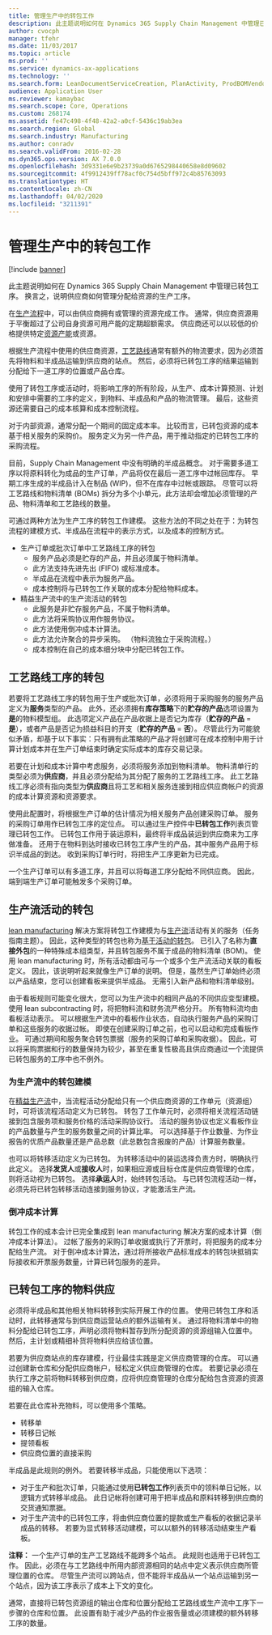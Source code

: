 ```yaml
---
title: 管理生产中的转包工作
description: 此主题说明如何在 Dynamics 365 Supply Chain Management 中管理已转包工序。 换言之，说明供应商如何管理分配给资源的生产工序。
author: cvocph
manager: tfehr
ms.date: 11/03/2017
ms.topic: article
ms.prod: ''
ms.service: dynamics-ax-applications
ms.technology: ''
ms.search.form: LeanDocumentServiceCreation, PlanActivity, ProdBOMVendorListPage, ProdRoute, ProdTable, ProdTableListPage, PurchAgreementSubcontractorLookup, RouteTable, WrkCtrResourceGroup
audience: Application User
ms.reviewer: kamaybac
ms.search.scope: Core, Operations
ms.custom: 268174
ms.assetid: fe47c498-4f48-42a2-a0cf-5436c19ab3ea
ms.search.region: Global
ms.search.industry: Manufacturing
ms.author: conradv
ms.search.validFrom: 2016-02-28
ms.dyn365.ops.version: AX 7.0.0
ms.openlocfilehash: 3d9331e6e9b23739a0d6765298440658e8d09602
ms.sourcegitcommit: 4f9912439ff78acf0c754d5bff972c4b85763093
ms.translationtype: HT
ms.contentlocale: zh-CN
ms.lasthandoff: 04/02/2020
ms.locfileid: "3211391"
---
```

# <a name="manage-subcontracting-work-in-production"></a>管理生产中的转包工作

[!include [banner](../includes/banner.md)]

此主题说明如何在 Dynamics 365 Supply Chain Management 中管理已转包工序。 换言之，说明供应商如何管理分配给资源的生产工序。

在[生产流程](production-process-overview.md)中，可以由供应商拥有或管理的资源完成工作。 通常，供应商资源用于平衡超过了公司自身资源可用产能的定期超额需求。 供应商还可以以较低的价格提供特定[资源产能](resource-capabilities.md)或资源。  

根据生产流程中使用的供应商资源，[工艺路线](routes-operations.md)通常有额外的物流要求，因为必须首先将物料和半成品运输到供应商的站点。 然后，必须将已转包工序的结果运输到分配给下一道工序的位置或产品仓库。  

使用了转包工序或活动时，将影响工序的所有阶段，从生产、成本计算预测、计划和安排中需要的工序的定义，到物料、半成品和产品的物流管理。 最后，这些资源还需要自己的成本核算和成本控制流程。  

对于内部资源，通常分配一个期间的固定成本率。 比较而言，已转包资源的成本基于相关服务的采购价。 服务定义为另一件产品，用于推动指定的已转包工序的采购流程。  

目前，Supply Chain Management 中没有明确的半成品概念。 对于需要多道工序以将原料转化为成品的生产订单，产品将仅在最后一道工序中过帐回库存。 早期工序生成的半成品计入在制品 (WIP)，但不在库存中过帐或跟踪。 尽管可以将工艺路线和物料清单 (BOMs) 拆分为多个小单元，此方法却会增加必须管理的产品、物料清单和工艺路线的数量。  

可通过两种方法为生产工序的转包工作建模。 这些方法的不同之处在于：为转包流程的建模方式、半成品在流程中的表示方式，以及成本的控制方式。

-   生产订单或批次订单中工艺路线工序的转包
    -   服务产品必须是贮存的产品，并且必须属于物料清单。
    -   此方法支持先进先出 (FIFO) 或标准成本。
    -   半成品在流程中表示为服务产品。
    -   成本控制将与已转包工作关联的成本分配给物料成本。
-   精益生产流中的生产流活动的转包
    -   此服务是非贮存服务产品，不属于物料清单。
    -   此方法将采购协议用作服务协议。
    -   此方法使用倒冲成本计算法。
    -   此方法允许聚合的异步采购。 （物料流独立于采购流程。）
    -   成本控制在自己的成本细分块中分配已转包工作。

## <a name="subcontracting-of-route-operations"></a>工艺路线工序的转包
若要将工艺路线工序的转包用于生产或批次订单，必须将用于采购服务的服务产品定义为**服务**类型的产品。 此外，还必须拥有**库存策略**下的**贮存的产品**选项设置为**是**的物料模型组。 此选项定义产品在产品收据上是否记为库存（**贮存的产品** = **是**），或者产品是否记为损益科目的开支（**贮存的产品** = **否**）。 尽管此行为可能貌似矛盾，却基于以下事实：只有拥有此策略的产品才将创建可在成本控制中用于计算计划成本并在生产订单结束时确定实际成本的库存交易记录。  

若要在计划和成本计算中考虑服务，必须将服务添加到物料清单。 物料清单行的类型必须为**供应商**，并且必须分配给为其分配了服务的工艺路线工序。 此工艺路线工序必须有指向类型为**供应商**且将工艺和相关服务连接到相应供应商帐户的资源的成本计算资源和资源要求。  

使用此配置时，将根据生产订单的估计情况为相关服务产品创建采购订单。 服务的采购订单用作已转包工序的定位点。 可以通过生产控件中**已转包工作**列表页管理已转包工作。 已转包工作用于装运原料，最终将半成品装运到供应商来为工序做准备。 还用于在物料到达时接收已转包工序产生的产品，其中服务产品用于标识半成品的到达。 收到采购订单行时，将把生产工序更新为已完成。  

一个生产订单可以有多道工序，并且可以将每道工序分配给不同供应商。 因此，端到端生产订单可能触发多个采购订单。

## <a name="subcontracting-of-production-flow-activities"></a>生产流活动的转包
[lean manufacturing](lean-manufacturing-overview.md) 解决方案将转包工作建模为与[生产流](tasks/create-production-flow-version.md)活动有关的服务（任务指南主题）。 因此，这种类型的转包也称为[基于活动的转包](activity-based-subcontracting.md)。 已引入了名称为**直接外包**的一种特殊成本组类型，并且转包服务不属于成品的物料清单 (BOM)。 使用 lean manufacturing 时，所有活动都由可与一个或多个生产流活动关联的看板定义。 因此，该说明听起来就像生产订单的说明。 但是，虽然生产订单始终必须以产品结束，您可以创建看板来提供半成品。 无需引入新产品和物料清单级别。  

由于看板规则可能变化很大，您可以为生产流中的相同产品的不同供应变型建模。 使用 lean subcontracting 时，将把物料流和财务流严格分开。 所有物料流均由看板活动表示。 可以根据生产流中的看板作业状态，自动执行服务产品的采购订单和这些服务的收据过帐。 即使在创建采购订单之前，也可以启动和完成看板作业。 可通过期间和服务聚合转包票据（服务的采购订单和采购收据）。 因此，可以将采购票据和行的数量保持为较少，甚至在重复性极高且供应商通过一个流提供已转包服务的工序中也不例外。

### <a name="modeling-subcontracting-in-a-production-flow"></a>为生产流中的转包建模

在[精益生产流](lean-manufacturing-modeling-lean-organization.md)中，当流程活动分配给只有一个供应商资源的工作单元（资源组）时，可将该流程活动定义为已转包。 转包了工作单元时，必须将相关流程活动链接到包含服务项和服务价格的活动采购协议行。 活动的服务协议也定义看板作业的产品数量与产生的服务数量之间的计算比率。 可以选择基于作业数量、为作业报告的优质产品数量还是产品总数（此总数包含报废的产品）计算服务数量。  

也可以将转移活动定义为已转包。 为转移活动中的装运选择负责方时，明确执行此定义。 选择**发货人**或**接收人**时，如果相应源或目标仓库是供应商管理的仓库，则将活动视为已转包。 选择**承运人**时，始终转包活动。 与已转包流程活动一样，必须先将已转包转移活动连接到服务协议，才能激活生产流。

### <a name="backflush-costing"></a>倒冲成本计算

转包工作的成本会计已完全集成到 lean manufacturing 解决方案的成本计算（倒冲成本计算法）。 过帐了服务的采购订单收据或执行了开票时，将把服务的成本分配给生产流。 对于倒冲成本计算法，通过将所接收产品标准成本的转包块抵销实际接收和开票服务数量，计算已转包服务的差异。

## <a name="material-supply-for-subcontracted-operations"></a>已转包工序的物料供应
必须将半成品和其他相关物料转移到实际开展工作的位置。 使用已转包工序和活动时，此转移通常与到供应商运营站点的额外运输有关。 通过将物料清单中的物料分配给已转包工序，声明必须将物料暂存到所分配资源的资源组输入位置中。 然后，主计划或精细补货将物料供应给该位置。  

若要为供应商站点的库存建模，行业最佳实践是定义供应商管理的仓库。 可以通过创建新仓库和分配供应商帐户，轻松定义供应商管理的仓库。 若要记录必须在执行工序之前将物料转移到供应商，应将供应商管理的仓库分配给包含资源的资源组的输入仓库。  

若要在此仓库补充物料，可以使用多个策略。

-   转移单
-   转移日记帐
-   提领看板
-   供应商位置的直接采购

半成品是此规则的例外。 若要转移半成品，只能使用以下选项：

-   对于生产和批次订单，只能通过使用**已转包工作**列表页中的领料单日记帐，以逻辑方式转移半成品。 此日记帐将创建可用于把半成品和原料转移到供应商的交货通知票据。
-   对于生产流中的已转包工序，将由供应商位置的提款或生产看板的收据记录半成品的转移。 若要为显式转移活动建模，可以以额外的转移活动结束生产看板。

**注释：** 一个生产订单的生产工艺路线不能跨多个站点。 此规则也适用于已转包工作。 因此，必须在与工艺路线中所用内部资源相同的站点中定义表示供应商所管理位置的仓库。 尽管生产流可以跨站点，但不能将半成品从一个站点运输到另一个站点，因为该工序表示了成本上下文的变化。  

通常，直接将已转包资源组的输出仓库和位置分配给工艺路线或生产流中工序下一步骤的仓库和位置。 此设置有助于减少产品的作业报告量或必须建模的额外转移工序的数量。



